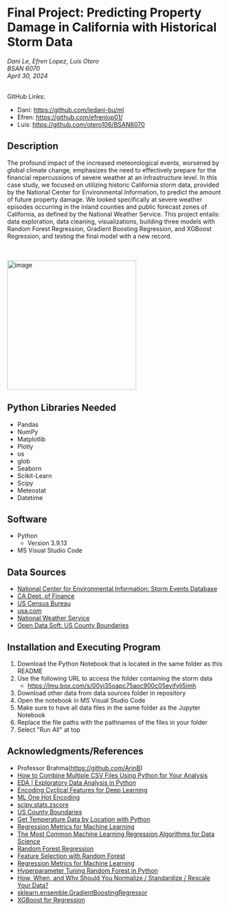 # Final Project: Predicting Property Damage in California with Historical Storm Data

<i>
Dani Le, Efren Lopez, Luis Otero
<br>
BSAN 6070
<br>
April 30, 2024
<br>
</i>
<br>

GitHub Links:
*   Dani: https://github.com/ledani-bu/ml
*   Efren: https://github.com/efrenlop01/
*   Luis: https://github.com/otero106/BSAN6070

## Description

The profound impact of the increased meteorological events, worsened by global climate change, emphasizes the need to effectively prepare for the financial repercussions of severe weather at an infrastructure level. In this case study, we focused on utilizing historic California storm data, provided by the National Center for Environmental Information, to predict the amount of future property damage. We looked specifically at severe weather episodes occurring in the inland counties and public forecast zones of California, as defined by the National Weather Service. This project entails: data exploration, data cleaning, visualizations, building three models with Random Forest Regression, Gradient Boosting Regression, and XGBoost Regression, and testing the final model with a new record.

<br> <br>
<img src = "https://s.abcnews.com/images/US/california2-gty-ml-240206_1707222412591_hpMain_16x9_992.jpg" alt = "image" width = 300 height = "auto">

## Python Libraries Needed

* Pandas
* NumPy
* Matplotlib
* Plotly
* os
* glob
* Seaborn
* Scikit-Learn
* Scipy
* Meteostat
* Datetime

## Software

* Python
    * Version 3.9.13
* MS Visual Studio Code

## Data Sources

* [National Center for Environmental Information: Storm Events Database](https://www.ncdc.noaa.gov/stormevents/)
* [CA Dept. of Finance](https://dof.ca.gov/forecasting/demographics/estimates-e1/)
* [US Census Bureau](https://www2.census.gov/programs-surveys/popest/datasets/)
* [usa.com](http://www.usa.com/rank/california-state--land-area--city-rank.htm#google_vignette)
* [National Weather Service](https://www.weather.gov/gis/ZoneCounty)
* [Open Data Soft: US County Boundaries](https://public.opendatasoft.com/explore/dataset/us-county-boundaries/table/?flg=en-us&disjunctive.statefp&disjunctive.countyfp&disjunctive.name&disjunctive.namelsad&disjunctive.stusab&disjunctive.state_name)

## Installation and Executing Program

1. Download the Python Notebook that is located in the same folder as this README
2. Use the following URL to access the folder containing the storm data
    * https://lmu.box.com/s/00yi35oapc75aoc900c05evifyli5imh
3. Download other data from data sources folder in repository
4. Open the notebook in MS Visual Studio Code
5. Make sure to have all data files in the same folder as the Jupyter Notebook
6. Replace the file paths with the pathnames of the files in your folder
7. Select "Run All" at top

## Acknowledgments/References

* Professor Brahma(https://github.com/ArinB)
* [How to Combine Multiple CSV Files Using Python for Your Analysis](https://medium.com/@stella96joshua/how-to-combine-multiple-csv-files-using-python-for-your-analysis-a88017c6ff9e)
* [EDA | Exploratory Data Analysis in Python](https://www.geeksforgeeks.org/exploratory-data-analysis-in-python/)
* [Encoding Cyclical Features for Deep Learning](https://www.kaggle.com/code/avanwyk/encoding-cyclical-features-for-deep-learning)
* [ML One Hot Encoding](https://www.geeksforgeeks.org/ml-one-hot-encoding/)
* [scipy.stats.zscore](https://docs.scipy.org/doc/scipy/reference/generated/scipy.stats.zscore.html)
* [US County Boundaries](https://public.opendatasoft.com/explore/dataset/us-county-boundaries/export/?flg=en-us&disjunctive.statefp&disjunctive.countyfp&disjunctive.name&disjunctive.namelsad&disjunctive.stusab&disjunctive.state_name&sort=stusab&refine.statefp=06)
* [Get Temperature Data by Location with Python](https://towardsdatascience.com/get-temperature-data-by-location-with-python-52ed872dd621)
* [Regression Metrics for Machine Learning](https://machinelearningmastery.com/regression-metrics-for-machine-learning/)
* [The Most Common Machine Learning Regression Algorithms for Data Science](https://readmedium.com/en/https:/medium.com/swlh/types-of-regression-algorithms-eb792039a554)
* [Random Forest Regression](https://towardsdatascience.com/random-forest-regression-5f605132d19d)
* [Feature Selection with Random Forest](https://www.yourdatateacher.com/2021/10/11/feature-selection-with-random-forest/)
* [Regression Metrics for Machine Learning](https://machinelearningmastery.com/regression-metrics-for-machine-learning/)
* [Hyperparameter Tuning Random Forest in Python](https://readmedium.com/en/https:/towardsdatascience.com/hyperparameter-tuning-the-random-forest-in-python-using-scikit-learn-28d2aa77dd74)
* [How, When, and Why Should You Normalize / Standardize / Rescale Your Data?](https://towardsai.net/p/data-science/how-when-and-why-should-you-normalize-standardize-rescale-your-data-3f083def38ff)
* [sklearn.ensemble.GradientBoostingRegressor](https://scikit-learn.org/stable/modules/generated/sklearn.ensemble.GradientBoostingRegressor.html)
* [XGBoost for Regression](https://www.geeksforgeeks.org/xgboost-for-regression/)
